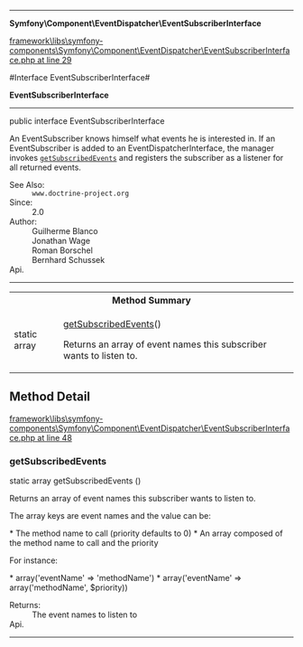 

- - -

**Symfony\Component\EventDispatcher\EventSubscriberInterface**


<a href="https://github.com/JeyDotC/Hirudo/blob/master/framework/libs/symfony-components/Symfony/Component/EventDispatcher/EventSubscriberInterface.php#L29" >framework\libs\symfony-components\Symfony\Component\EventDispatcher\EventSubscriberInterface.php at line 29</a>

#Interface EventSubscriberInterface#

**EventSubscriberInterface**




- - -

<p class="signature"><span class='k'>public  interface</span> <span class='nx'>EventSubscriberInterface</span></p>

<div class="comment" id="overview_description"><p>An EventSubscriber knows himself what events he is interested in.
If an EventSubscriber is added to an EventDispatcherInterface, the manager invokes
<code><a href="../../../hirudo/core/events/beforetaskeventlistener.html#getSubscribedEvents()">getSubscribedEvents</a></code> and registers the subscriber as a listener for all
returned events.</p></div>

<dl>
<dt>See Also:</dt>
<dd><code>www.doctrine-project.org</code></dd>
<dt>Since:</dt>
<dd>2.0</dd>
<dt>Author:</dt>
<dd>Guilherme Blanco <guilhermeblanco@hotmail.com></dd>
<dd>Jonathan Wage <jonwage@gmail.com></dd>
<dd>Roman Borschel <roman@code-factory.org></dd>
<dd>Bernhard Schussek <bschussek@gmail.com></dd>
<dt>Api.</dt>
</dl>


- - -

<table id="summary_method">
<tr><th colspan="2">Method Summary</th></tr>
<tr>
<td><span class='k'>static </span> <span class='nx'>array</span></td>
<td class="description"><p class="name"><a href="#getsubscribedevents">getSubscribedEvents</a>()</p><p class="description">Returns an array of event names this subscriber wants to listen to.
</p></td>
</tr>
</table>

<h2 id="detail_method">Method Detail</h2>

<a href="https://github.com/JeyDotC/Hirudo/blob/master/framework/libs/symfony-components/Symfony/Component/EventDispatcher/EventSubscriberInterface.php#L48" >framework\libs\symfony-components\Symfony\Component\EventDispatcher\EventSubscriberInterface.php at line 48</a>

<h3 id="getSubscribedEvents()">getSubscribedEvents</h3>
<span class='k'>static </span> <span class='nx'>array</span> <span class='nf'>getSubscribedEvents</span> ()

<div class="details">
<p>Returns an array of event names this subscriber wants to listen to.</p><p>The array keys are event names and the value can be:</p><p>* The method name to call (priority defaults to 0)
* An array composed of the method name to call and the priority</p><p>For instance:</p><p>* array('eventName' => 'methodName')
* array('eventName' => array('methodName', $priority))</p><dl>
<dt>Returns:</dt>
<dd>The event names to listen to</dd>
<dt>Api.</dt>
</dl>

</div>

- - -

